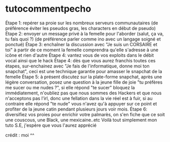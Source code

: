 # tutocommentpecho
Étape 1: repérer sa proie sur les nombreux serveurs communautaires (de préférence éviter les pseudos gras, les characters en début de pseudo)
Étape 2: envoyer un message privé à la femelle pour l'aborder (salut, ça va, tu fais quoi ?) (de préférence parler comme ino avec un langage soigné et ponctué)
Étape 3: enchaîner la discussion avec "Je suis un CORSAIRE et toi" à partir de ce moment la femelle comprendra qu'elle s'adresse à une icône et rien d'autre
Étape 4: vantez vous de vos exploits dans le débit vocal ainsi que le hack
Étape 4: dès que vous aurez franchis toutes ces étapes, sur-enchainez avec "Je fais de l'informatique, donne moi ton snapchat", ceci est une technique garantie pour amasser le snapchat de la femelle
Étape 5: à présent discutez sur la plate-forme snapchat, après une légère conversation, posez une question à la jeune fille de joie "tu préfères me sucer ou me nudes ?", si elle répond "te sucer" bloquez la immédiatement, n'oubliez pas que nous sommes des Hackers et que nous n'acceptons pas l'irl, donc une fellation dans la vie réel est à fuir, si au contraire elle répond "te nude" vous n'avez qu'à appuyer sur ce point et profiter de la jeune catin pendant plusieurs jours voir mois.
Étape 6: diversifiez vos proies pour enrichir votre palmarès, on s'en fiche que ce soit une couscous, une Black, une mexicaine..etc
Voilà tout simplement mon tuto S.E, j'espère que vous l'aurez apprécié


crédit : moi ^^
